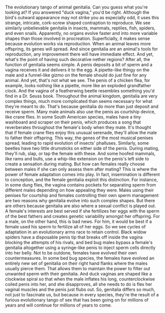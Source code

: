 
The evolutionary tango 
of animal genitalia.
Can you guess what you&#39;re looking at?
If you answered &quot;duck vagina,&quot;
you&#39;d be right.
Although the bird&#39;s outward appearance
may not strike you as especially odd,
it uses this strange, intricate,
cork-screw shaped contraption 
to reproduce.
We see similarly unbelievable genitalia
in insects,
mammals,
reptiles,
fish,
spiders,
and even snails.
Apparently, no organs evolve
faster and into more variable shapes
than those involved in procreation.
Superficially, it makes sense
because evolution works via reproduction.
When an animal leaves more offspring,
its genes will spread.
And since genitalia are an animal&#39;s tools
for reproduction,
any improvement there 
will have immediate effect.
And yet, what&#39;s the point of having
such decorative nether regions?
After all, the function 
of genitalia seems simple.
A penis deposits a bit of sperm
and a vagina receives it 
and delivers it to the egg.
A pipette-like thingy on the male
and a funnel-like gizmo on the female
should do just fine for any animal.
And yet, that&#39;s not what we see.
The penis of a chicken flea, for example,
looks nothing like a pipette,
more like an exploded grandfather clock.
And the vagina of a featherwing beetle
resembles something you&#39;d find
in a Dr. Seuss book.
Throughout the animal kingdom,
genitalia are very complex things,
much more complicated than seems
necessary for what they&#39;re meant to do.
That&#39;s because genitalia do more than just
deposit and receive sperm.
Many male animals also use the penis
as courtship device, like crane flies.
In some South American species,
males have a tiny washboard and scraper
on their penis,
which produces a song that reverberates
throughout the female&#39;s body
when they mate.
It&#39;s thought that if female crane flies
enjoy this unusual serenade,
they&#39;ll allow the male 
to father their offspring.
This way, the genes of the most
musical penises spread,
leading to rapid evolution
of insects&#39; phalluses.
Similarly, some beetles have two little
drumsticks on either side of the penis.
During mating, they&#39;ll rub, slap, or tap
the female with these.
And some hoofed mammals,
like rams and bulls,
use a whip-like extension 
on the penis&#39;s left side
to create a sensation during mating.
But how can females really choose
between males
if she can only assess them after mating?
This is where the power
of female adaptation comes into play.
In fact, insemination is different
to conception,
and the female genitalia exploit
this distinction.
For instance, in some dung flies,
the vagina contains pockets
for separating sperm from different males
depending on how appealing they were.
Males using their penises for courtship
and females controlling 
their own sperm management
are two reasons why genitalia evolve
into such complex shapes.
But there are others
because genitalia are also where
a sexual conflict is played out.
A female&#39;s interests are best served if
she fertilizes her eggs
with the sperm of the best fathers
and creates genetic variability amongst
her offspring.
For a male, on the other hand,
this is bad news.
For him, it would be best if a female
used his sperm
to fertilize all of her eggs.
So we see cycles of adaptation
in an evolutionary arms race
to retain control.
Black widow spiders 
have a disposable penis tip
that breaks off inside the vagina
blocking the attempts of his rivals,
and bed bug males bypass a female&#39;s
genitalia altogether
using a syringe-like penis to inject
sperm cells directly into her belly.
Not to be outdone,
females have evolved 
their own countermeasures.
In some bed bug species,
the females have evolved an entirely
new set of genitalia
on their right hand flanks
where the males usually pierce them.
That allows them to maintain
the power to filter out unwanted sperm
with their genitalia.
And duck vaginas are shaped
like a clockwise spiral
so that when the male inflates his long,
counterclockwise coiled penis into her,
and she disapproves,
all she needs to do 
is flex her vaginal muscles
and the penis just flubs out.
So, genitalia differs so much,
not just to fascinate us,
but because in every species,
they&#39;re the result of 
a furious evolutionary tango of sex
that has been going on
for millions of years
and will continue for millions 
of years to come.
